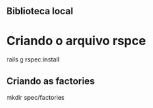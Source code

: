 ## Biblioteca local


# Criando o arquivo rspce

rails g rspec:install

## Criando as factories

mkdir spec/factories
